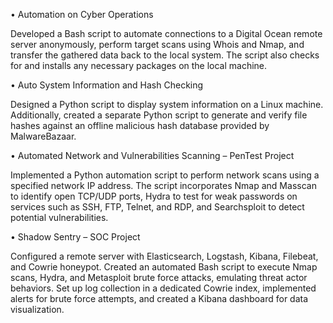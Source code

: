 • Automation on Cyber Operations
   
Developed a Bash script to automate connections to a Digital Ocean remote server anonymously, perform target scans using Whois and Nmap, and transfer the gathered data back to the local system. The script also checks for and installs any necessary packages on the local machine.

• Auto System Information and Hash Checking

Designed a Python script to display system information on a Linux machine. Additionally, created a separate Python script to generate and verify file hashes against an offline malicious hash database provided by MalwareBazaar.

• Automated Network and Vulnerabilities Scanning – PenTest Project

Implemented a Python automation script to perform network scans using a specified network IP address. The script incorporates Nmap and Masscan to identify open TCP/UDP ports, Hydra to test for weak passwords on services such as SSH, FTP, Telnet, and RDP, and Searchsploit to detect potential vulnerabilities. 

• Shadow Sentry – SOC Project

Configured a remote server with Elasticsearch, Logstash, Kibana, Filebeat, and Cowrie honeypot. Created an automated Bash script to execute Nmap scans, Hydra, and Metasploit brute force attacks, emulating threat actor behaviors. Set up log collection in a dedicated Cowrie index, implemented alerts for brute force attempts, and created a Kibana dashboard for data visualization. 
